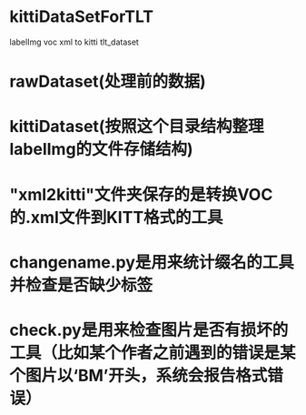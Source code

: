 # kittiDataSetForTLT
labelImg voc xml to kitti tlt_dataset
# rawDataset(处理前的数据)
# kittiDataset(按照这个目录结构整理labelImg的文件存储结构)
# "xml2kitti"文件夹保存的是转换VOC的.xml文件到KITT格式的工具

# changename.py是用来统计缀名的工具并检查是否缺少标签

# check.py是用来检查图片是否有损坏的工具（比如某个作者之前遇到的错误是某个图片以‘BM’开头，系统会报告格式错误）